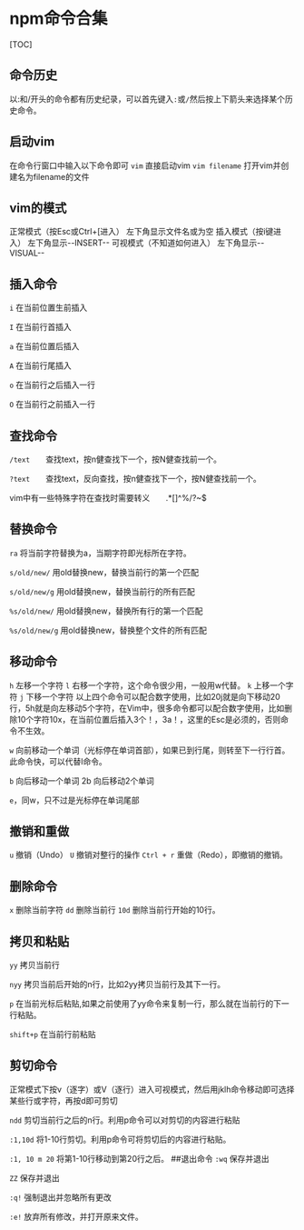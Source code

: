 # npm命令合集
[TOC]
## 命令历史
以:和/开头的命令都有历史纪录，可以首先键入`:`或`/`然后按上下箭头来选择某个历史命令。
## 启动vim
在命令行窗口中输入以下命令即可
`vim` 直接启动vim
`vim filename` 打开vim并创建名为filename的文件
## vim的模式
正常模式（按Esc或Ctrl+[进入） 左下角显示文件名或为空
插入模式（按i键进入） 左下角显示--INSERT--
可视模式（不知道如何进入） 左下角显示--VISUAL--
## 插入命令
`i` 在当前位置生前插入

`I` 在当前行首插入

`a` 在当前位置后插入

`A` 在当前行尾插入

`o` 在当前行之后插入一行

`O` 在当前行之前插入一行
## 查找命令
`/text`　　查找text，按n健查找下一个，按N健查找前一个。

`?text`　　查找text，反向查找，按n健查找下一个，按N健查找前一个。

vim中有一些特殊字符在查找时需要转义　　.*[]^%/?~$
## 替换命令
`ra` 将当前字符替换为a，当期字符即光标所在字符。

`s/old/new/` 用old替换new，替换当前行的第一个匹配

`s/old/new/g` 用old替换new，替换当前行的所有匹配

`%s/old/new/` 用old替换new，替换所有行的第一个匹配

`%s/old/new/g` 用old替换new，替换整个文件的所有匹配
## 移动命令
`h` 左移一个字符
`l` 右移一个字符，这个命令很少用，一般用w代替。
`k` 上移一个字符
`j` 下移一个字符
以上四个命令可以配合数字使用，比如20j就是向下移动20行，5h就是向左移动5个字符，在Vim中，很多命令都可以配合数字使用，比如删除10个字符10x，在当前位置后插入3个！，3a！<Esc>，这里的Esc是必须的，否则命令不生效。

`w` 向前移动一个单词（光标停在单词首部），如果已到行尾，则转至下一行行首。此命令快，可以代替l命令。

`b` 向后移动一个单词 2b 向后移动2个单词

`e`，同w，只不过是光标停在单词尾部
## 撤销和重做
`u` 撤销（Undo）
`U` 撤销对整行的操作
`Ctrl + r` 重做（Redo），即撤销的撤销。
## 删除命令
`x` 删除当前字符
`dd` 删除当前行
`10d` 删除当前行开始的10行。
## 拷贝和粘贴
`yy` 拷贝当前行

`nyy` 拷贝当前后开始的n行，比如2yy拷贝当前行及其下一行。

`p`  在当前光标后粘贴,如果之前使用了yy命令来复制一行，那么就在当前行的下一行粘贴。

`shift+p` 在当前行前粘贴
## 剪切命令
正常模式下按v（逐字）或V（逐行）进入可视模式，然后用jklh命令移动即可选择某些行或字符，再按d即可剪切

`ndd` 剪切当前行之后的n行。利用p命令可以对剪切的内容进行粘贴

`:1,10d` 将1-10行剪切。利用p命令可将剪切后的内容进行粘贴。

`:1, 10 m 20` 将第1-10行移动到第20行之后。
##退出命令
`:wq` 保存并退出

`ZZ` 保存并退出

`:q!` 强制退出并忽略所有更改

`:e!` 放弃所有修改，并打开原来文件。